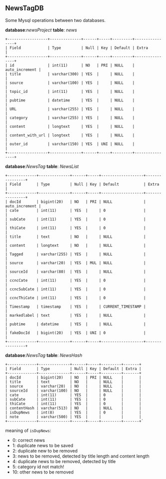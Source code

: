 **NewsTagDB**
-------------
Some Mysql operations between two databases.

**database**:*newsProject*
**table**:	*news*

    +------------------+--------------+------+-----+---------+----------------+
    | Field            | Type         | Null | Key | Default | Extra          |
    +------------------+--------------+------+-----+---------+----------------+
    | id               | int(11)      | NO   | PRI | NULL    | auto_increment |
    | title            | varchar(300) | YES  |     | NULL    |                |
    | source           | varchar(100) | YES  |     | NULL    |                |
    | topic_id         | int(11)      | YES  |     | NULL    |                |
    | pubtime          | datetime     | YES  |     | NULL    |                |
    | URL              | varchar(255) | YES  |     | NULL    |                |
    | category         | varchar(255) | YES  |     | NULL    |                |
    | content          | longtext     | YES  |     | NULL    |                |
    | content_with_url | longtext     | YES  |     | NULL    |                |
    | outer_id         | varchar(150) | YES  | UNI | NULL    |                |
    +------------------+--------------+------+-----+---------+----------------+

**database**:*NewsTag*
**table**:	*NewsList*

    +-------------+--------------+------+-----+-------------------+----------------+
    | Field       | Type         | Null | Key | Default           | Extra          |
    +-------------+--------------+------+-----+-------------------+----------------+
    | docId       | bigint(20)   | NO   | PRI | NULL              | auto_increment |
    | cate        | int(11)      | YES  |     | 0                 |                |
    | subCate     | int(11)      | YES  |     | 0                 |                |
    | thiCate     | int(11)      | YES  |     | 0                 |                |
    | title       | text         | NO   |     | NULL              |                |
    | content     | longtext     | NO   |     | NULL              |                |
    | Tagged      | varchar(255) | YES  |     | NULL              |                |
    | source      | varchar(20)  | YES  | MUL | NULL              |                |
    | sourceId    | varchar(80)  | YES  |     | NULL              |                |
    | ccncCate    | int(11)      | YES  |     | 0                 |                |
    | ccncSubCate | int(11)      | YES  |     | 0                 |                |
    | ccncThiCate | int(11)      | YES  |     | 0                 |                |
    | Timestamp   | timestamp    | YES  |     | CURRENT_TIMESTAMP |                |
    | markedlabel | text         | YES  |     | NULL              |                |
    | pubtime     | datetime     | YES  |     | NULL              |                |
    | fakeDocId   | bigint(20)   | YES  | UNI | 0                 |                |
    +-------------+--------------+------+-----+-------------------+----------------+

**database**:*NewsTag*
**table**:	*NewsHash*

    +-------------+--------------+------+-----+---------+-------+
    | Field       | Type         | Null | Key | Default | Extra |
    +-------------+--------------+------+-----+---------+-------+
    | docId       | bigint(20)   | NO   | PRI | NULL    |       |
    | title       | text         | NO   |     | NULL    |       |
    | source      | varchar(20)  | NO   |     | NULL    |       |
    | sourceId    | varchar(100) | NO   |     | NULL    |       |
    | cate        | int(11)      | YES  |     | 0       |       |
    | subCate     | int(11)      | YES  |     | 0       |       |
    | thiCate     | int(11)      | YES  |     | 0       |       |
    | contentHash | varchar(513) | NO   |     | NULL    |       |
    | isDupNews   | int(8)       | YES  |     | 0       |       |
    | note        | varchar(500) | YES  |     |         |       |
    +-------------+--------------+------+-----+---------+-------+`
meaning of `isDupNews`:
 - 0: correct news
 - 1: duplicate news to be saved
 - 2: duplicate new to be removed
 - 3: news to be removed, detected by title length and content length
 - 4: duplicate news to be removed, detected by title
 - 5: category id not match!
 - 10: other news to be removed